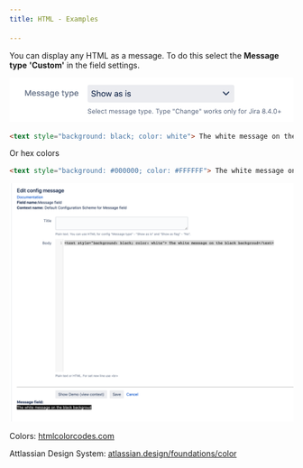 ```yaml
---
title: HTML - Examples

---
```


You can display any HTML as a message. To do this select the **Message type** **'Custom'** in the field settings.

<a href="/uploads/message-field/show as is.png"><img src="/uploads/message-field/show as is.png" width="600"/></a>

```html
<text style="background: black; color: white"> The white message on the black backgroud</text>
```

Or hex colors

```html
<text style="background: #000000; color: #FFFFFF"> The white message on the black backgroud</text>
```

<a href="/uploads/message-field/html-example-1.png"><img src="/uploads/message-field/html-example-1.png" width="600"/></a>


Colors: <a href="https://htmlcolorcodes.com/">htmlcolorcodes.com</a>

Attlassian Design System: <a href="https://www.atlassian.design/foundations/color">atlassian.design/foundations/color</a>




















